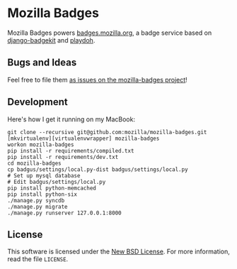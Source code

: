# Mozilla Badges

Mozilla Badges powers [badges.mozilla.org][bmo], a badge service based on [django-badgekit][] and [playdoh][].

[bmo]: https://badges.mozilla.org/
[playdoh]: https://github.com/mozilla/playdoh
[django-badgekit]: https://github.com/mozilla/django-badgekit

## Bugs and Ideas

Feel free to file them [as issues on the mozilla-badges project][issues]!

[issues]: https://github.com/mozilla/mozilla-badges/issues

Development
-----------

Here's how I get it running on my MacBook:

    git clone --recursive git@github.com:mozilla/mozilla-badges.git
    [mkvirtualenv][virtualenvwrapper] mozilla-badges
    workon mozilla-badges
    pip install -r requirements/compiled.txt
    pip install -r requirements/dev.txt
    cd mozilla-badges
    cp badgus/settings/local.py-dist badgus/settings/local.py
    # Set up mysql database
    # Edit badgus/settings/local.py
    pip install python-memcached
    pip install python-six
    ./manage.py syncdb
    ./manage.py migrate
    ./manage.py runserver 127.0.0.1:8000

[virtualenvwrapper]: http://virtualenvwrapper.readthedocs.org/

License
-------
This software is licensed under the [New BSD License][BSD]. For more
information, read the file ``LICENSE``.

[BSD]: http://creativecommons.org/licenses/BSD/
